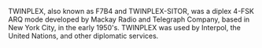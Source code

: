 TWINPLEX, also known as F7B4 and TWINPLEX-SITOR, was a diplex 4-FSK ARQ mode developed by Mackay Radio and Telegraph Company, based in New York City, in the early 1950's. TWINPLEX was used by Interpol, the United Nations, and other diplomatic services.